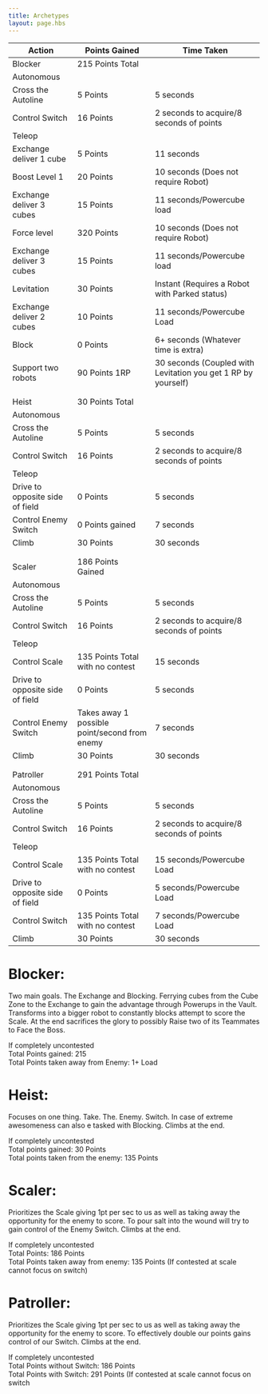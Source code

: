 ```yaml
---
title: Archetypes
layout: page.hbs
---
```


| Action | Points Gained | Time Taken |
| ------ | ------------- | ---------- |
| Blocker | 215 Points Total |
| Autonomous |
| Cross the Autoline | 5 Points | 5 seconds |
| Control Switch | 16 Points | 2 seconds to acquire/8 seconds of points|
| Teleop |
| Exchange deliver 1 cube | 5 Points | 11 seconds |
| Boost Level 1 | 20 Points | 10 seconds (Does not require Robot) |
| Exchange deliver 3 cubes | 15 Points | 11 seconds/Powercube load|
| Force level | 320 Points | 10 seconds (Does not require Robot) |
| Exchange deliver 3 cubes | 15 Points | 11 seconds/Powercube load |
| Levitation | 30 Points | Instant (Requires a Robot with Parked status) |
| Exchange deliver 2 cubes | 10 Points | 11 seconds/Powercube Load |
| Block | 0 Points | 6+ seconds (Whatever time is extra) |
| Support two robots | 90 Points 1RP | 30 seconds (Coupled with Levitation you get 1 RP by yourself) |  
| |
| |
| Heist | 30 Points Total |
| Autonomous |
|Cross the Autoline | 5 Points | 5 seconds |
| Control Switch | 16 Points | 2 seconds to acquire/8 seconds of points |
| Teleop |  
| Drive to opposite side of field | 0 Points | 5 seconds |
| Control Enemy Switch | 0 Points gained | 7 seconds |
| Climb | 30 Points | 30 seconds |
| |
| |
| Scaler | 186 Points Gained |
| Autonomous |
| Cross the Autoline | 5 Points | 5 seconds |
| Control Switch | 16 Points | 2 seconds to acquire/8 seconds of points|
| Teleop |
| Control Scale | 135 Points Total with no contest | 15 seconds |
| Drive to opposite side of field | 0 Points | 5 seconds |
| Control Enemy Switch | Takes away 1 possible point/second from enemy | 7 seconds |
| Climb | 30 Points | 30 seconds |
| |
| |
| Patroller | 291 Points Total |
| Autonomous |
| Cross the Autoline | 5 Points | 5 seconds |
| Control Switch | 16 Points | 2 seconds to acquire/8 seconds of points |
| Teleop |
| Control Scale | 135 Points Total with no contest | 15 seconds/Powercube Load |
| Drive to opposite side of field | 0 Points | 5 seconds/Powercube Load |
| Control Switch | 135 Points Total with no contest | 7 seconds/Powercube Load |
| Climb | 30 Points | 30 seconds |


# Blocker:  
Two main goals. The Exchange and Blocking. Ferrying cubes from the Cube Zone to the Exchange to gain the advantage through Powerups in the Vault. Transforms into a bigger robot to constantly blocks attempt to score the Scale. At the end sacrifices the glory to possibly Raise two of its Teammates to Face the Boss.

If completely uncontested  
Total Points gained: 215  
Total Points taken away from Enemy: 1+ Load

# Heist:  
Focuses on one thing. Take. The. Enemy. Switch. In case of extreme awesomeness can also e tasked with Blocking. Climbs at the end.

If completely uncontested  
Total points gained: 30 Points  
Total points taken from the enemy: 135 Points  

# Scaler:  
Prioritizes the Scale giving 1pt per sec to us as well as taking away the opportunity for the enemy to score. To pour salt into the wound will try to gain control of the Enemy Switch. Climbs at the end.

If completely uncontested  
Total Points: 186 Points  
Total Points taken away from enemy: 135 Points (If contested at scale cannot focus on switch)

# Patroller:  
Prioritizes the Scale giving 1pt per sec to us as well as taking away the opportunity for the enemy to score. To effectively double our points gains control of our Switch. Climbs at the end.

If completely uncontested  
Total Points without Switch: 186 Points  
Total Points with Switch: 291 Points (If contested at scale cannot focus on switch
